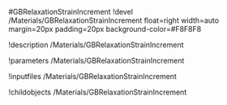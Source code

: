 <!-- MOOSE Object Documentation Stub: Remove this when content is added. -->
#GBRelaxationStrainIncrement
!devel /Materials/GBRelaxationStrainIncrement float=right width=auto margin=20px padding=20px background-color=#F8F8F8

!description /Materials/GBRelaxationStrainIncrement

!parameters /Materials/GBRelaxationStrainIncrement

!inputfiles /Materials/GBRelaxationStrainIncrement

!childobjects /Materials/GBRelaxationStrainIncrement
